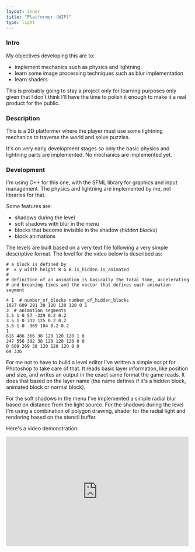 ```yaml
---
layout: inner
title: "Platformer (WIP)"
type: light
---
```


### Intro

My objectives developing this are to:

- implement mechanics such as physics and lightning
- learn some image processing techniques such as blur implementation
- learn shaders

This is probably going to stay a project only for learning purposes only given that I don't think I'll have the time to polish it enough to make it a real product for the public.

### Description

This is a 2D platformer where the player must use some lightning mechanics to traverse the world and solve puzzles.

It's on very early development stages so only the basic physics and lightning parts are implemented. No mechanics are implemented yet.

### Development

I'm using C++ for this one, with the SFML library for graphics and input management. The physics and lightning are implemented by me, not libraries for that.

Some features are:

- shadows during the level
- soft shadows with blur in the menu
- blocks that become invisible in the shadow (_hidden blocks_)
- block animations

The levels are built based on a very text file following a very simple descriptive format.
The level for the video below is described as:

```
# a block is defined by
#  x y width height R G B is_hidden is_animated
#
# definition of an animation is basically the total time, accelerating 
# and breaking times and the vector that defines each animation segment

4 1  # number_of_blocks number_of_hidden_blocks
1027 609 291 38 120 120 120 0 1
3  # animation segments 
3.5 1 0 57 -229 0.2 0.2
3.5 1 0 312 125 0.2 0.2 
3.5 1 0 -369 104 0.2 0.2 
1 
616 486 366 38 120 120 120 1 0 
247 556 392 38 120 120 120 0 0 
0 609 269 38 120 120 120 0 0 
64 336 
```

For me not to have to build a level editor I've written a simple script for Photoshop to take care of that. It reads basic layer information, like position and size, and writes an output in the exact same format the game reads. It does that based on the layer name (the name defines if it's a hidden block, animated block or normal block).

For the soft shadows in the menu I've implemented a simple radial blur based on distance from the light source. For the shadows during the level I'm using a combination of polygon drawing, shader for the radial light and rendering based on the stencil buffer.

Here's a video demonstration:

<iframe width="500" height="300" src="https://www.youtube.com/embed/K80JfZgXPwM" frameborder="0" allowfullscreen></iframe>

